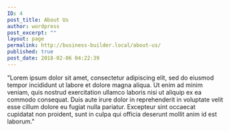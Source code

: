 ```yaml
---
ID: 4
post_title: About Us
author: wordpress
post_excerpt: ""
layout: page
permalink: http://business-builder.local/about-us/
published: true
post_date: 2018-02-06 04:22:39
---
```

"Lorem ipsum dolor sit amet, consectetur adipiscing elit, sed do eiusmod tempor incididunt ut labore et dolore magna aliqua. Ut enim ad minim veniam, quis nostrud exercitation ullamco laboris nisi ut aliquip ex ea commodo consequat. Duis aute irure dolor in reprehenderit in voluptate velit esse cillum dolore eu fugiat nulla pariatur. Excepteur sint occaecat cupidatat non proident, sunt in culpa qui officia deserunt mollit anim id est laborum."